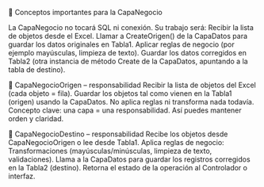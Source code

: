 🧠 Conceptos importantes para la CapaNegocio

La CapaNegocio no tocará SQL ni conexión.
Su trabajo será:
Recibir la lista de objetos desde el Excel.
Llamar a CreateOrigen() de la CapaDatos para guardar los datos originales en Tabla1.
Aplicar reglas de negocio (por ejemplo mayúsculas, limpieza de texto).
Guardar los datos corregidos en Tabla2 (otra instancia de método Create de la CapaDatos, apuntando a la tabla de destino).


🧩 CapaNegocioOrigen – responsabilidad
Recibir la lista de objetos del Excel (cada objeto = fila).
Guardar los objetos tal como vienen en la Tabla1 (origen) usando la CapaDatos.
No aplica reglas ni transforma nada todavía.
Concepto clave: una capa = una responsabilidad. Así puedes mantener orden y claridad.

🧩 CapaNegocioDestino – responsabilidad
Recibe los objetos desde CapaNegocioOrigen o lee desde Tabla1.
Aplica reglas de negocio:
Transformaciones (mayúsculas/minúsculas, limpieza de texto, validaciones).
Llama a la CapaDatos para guardar los registros corregidos en la Tabla2 (destino).
Retorna el estado de la operación al Controlador o interfaz.
